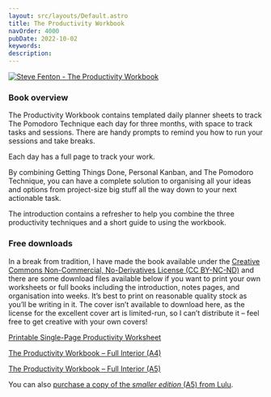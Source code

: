 ```yaml
---
layout: src/layouts/Default.astro
title: The Productivity Workbook
navOrder: 4000
pubDate: 2022-10-02
keywords: 
description: 
---
```


[![Steve Fenton - The Productivity Workbook](/img/2021/10/the-productivity-workbook.jpg)](https://www.stevefenton.co.uk/publications/the-productivity-workbook/the-productivity-workbook/)

### Book overview

The Productivity Workbook contains templated daily planner sheets to track The Pomodoro Technique each day for three months, with space to track tasks and sessions. There are handy prompts to remind you how to run your sessions and take breaks.

Each day has a full page to track your work.

By combining Getting Things Done, Personal Kanban, and The Pomodoro Technique, you can have a complete solution to organising all your ideas and options from project-size big stuff all the way down to your next actionable task.

The introduction contains a refresher to help you combine the three productivity techniques and a short guide to using the workbook.

### Free downloads

In a break from tradition, I have made the book available under the [Creative Commons Non-Commercial, No-Derivatives License (CC BY-NC-ND)](https://www.creativecommons.org/licenses/by-nc-nd/4.0/) and there are some download files available below if you want to print your own worksheets or full books including the introduction, notes pages, and organisation into weeks. It’s best to print on reasonable quality stock as you’ll be writing in it. The cover isn’t available to download here, as the license for the excellent cover art is limited-run, so I can’t distribute it – feel free to get creative with your own covers!

[Printable Single-Page Productivity Worksheet](https://www.stevefenton.co.uk/publications/the-productivity-workbook/the-productivity-worksheet/)

[The Productivity Workbook – Full Interior (A4)](https://www.stevefenton.co.uk/publications/the-productivity-workbook/the-productivity-workbook-full/)

[The Productivity Workbook – Full Interior (A5)](https://www.stevefenton.co.uk/publications/the-productivity-workbook/the-productivity-workbook-smaller/)

You can also [purchase a copy of the *smaller edition* (A5) from Lulu](https://www.lulu.com/shop/steve-fenton/the-productivity-workbook-pocket-edition/paperback/product-pq72zy.html).